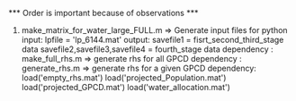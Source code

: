 *** Order is important because of observations ***

1. make_matrix_for_water_large_FULL.m
  => Generate input files for python
    input: lpfile = 'lp_6144.mat'
    output: savefile1 = fisrt_second_third_stage data
            savefile2,savefile3,savefile4 = fourth_stage data
    dependency : make_full_rhs.m
                => generate rhs for all GPCD
                dependency :  generate_rhs.m
                              => generate rhs for a given GPCD
                              dependency: load('empty_rhs.mat')
                                          load('projected_Population.mat')
                                          load('projected_GPCD.mat')
                                          load('water_allocation.mat')
